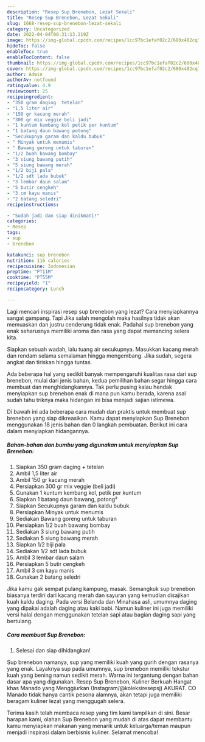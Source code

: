```yaml
---
description: "Resep Sup Brenebon, Lezat Sekali"
title: "Resep Sup Brenebon, Lezat Sekali"
slug: 1668-resep-sup-brenebon-lezat-sekali
category: Uncategorized
date: 2022-04-04T00:31:13.219Z
image: https://img-global.cpcdn.com/recipes/1cc97bc1efaf02c2/680x482cq70/sup-brenebon-foto-resep-utama.jpg
hideToc: false
enableToc: true
enableTocContent: false
thumbnail: https://img-global.cpcdn.com/recipes/1cc97bc1efaf02c2/680x482cq70/sup-brenebon-foto-resep-utama.jpg
cover: https://img-global.cpcdn.com/recipes/1cc97bc1efaf02c2/680x482cq70/sup-brenebon-foto-resep-utama.jpg
author: Admin
authorAv: notfound
ratingvalue: 4.9
reviewcount: 25
recipeingredient:
- "350 gram daging  tetelan"
- "1,5 liter air"
- "150 gr kacang merah"
- "300 gr mix veggie beli jadi"
- "1 kuntum kembang kol petik per kuntum"
- "1 batang daun bawang potong"
- "Secukupnya garam dan kaldu bubuk"
- " Minyak untuk menumis"
- " Bawang goreng untuk taburan"
- "1/2 buah bawang bombay"
- "3 siung bawang putih"
- "5 siung bawang merah"
- "1/2 biji pala"
- "1/2 sdt lada bubuk"
- "3 lembar daun salam"
- "5 butir cengkeh"
- "3 cm kayu manis"
- "2 batang seledri"
recipeinstructions:

- "Sudah jadi dan siap dinikmati!"
categories:
- Resep
tags:
- sup
- brenebon

katakunci: sup brenebon 
nutrition: 116 calories
recipecuisine: Indonesian
preptime: "PT11M"
cooktime: "PT55M"
recipeyield: "1"
recipecategory: Lunch

---
```



Lagi mencari inspirasi resep sup brenebon yang lezat? Cara menyiapkannya sangat gampang. Tapi Jika salah mengolah maka hasilnya tidak akan memuaskan dan justru cenderung tidak enak. Padahal sup brenebon yang enak seharusnya memiliki aroma dan rasa yang dapat memancing selera kita.


Siapkan sebuah wadah, lalu tuang air secukupnya. Masukkan kacang merah dan rendam selama semalaman hingga mengembang. Jika sudah, segera angkat dan tiriskan hingga tuntas.

Ada beberapa hal yang sedikit banyak mempengaruhi kualitas rasa dari sup brenebon, mulai dari jenis bahan, kedua pemilihan bahan segar hingga cara membuat dan menghidangkannya. Tak perlu pusing kalau hendak menyiapkan sup brenebon enak di mana pun kamu berada, karena asal sudah tahu triknya maka hidangan ini bisa menjadi sajian istimewa.


Di bawah ini ada beberapa cara mudah dan praktis untuk membuat sup brenebon yang siap dikreasikan. Kamu dapat menyiapkan Sup Brenebon menggunakan 18 jenis bahan dan 0 langkah pembuatan. Berikut ini cara dalam menyiapkan hidangannya.

<!--inarticleads1-->

##### Bahan-bahan dan bumbu yang digunakan untuk menyiapkan Sup Brenebon:

1. Siapkan 350 gram daging + tetelan
1. Ambil 1,5 liter air
1. Ambil 150 gr kacang merah
1. Persiapkan 300 gr mix veggie (beli jadi)
1. Gunakan 1 kuntum kembang kol, petik per kuntum
1. Siapkan 1 batang daun bawang, potong²
1. Siapkan Secukupnya garam dan kaldu bubuk
1. Persiapkan  Minyak untuk menumis
1. Sediakan  Bawang goreng untuk taburan
1. Persiapkan 1/2 buah bawang bombay
1. Sediakan 3 siung bawang putih
1. Sediakan 5 siung bawang merah
1. Siapkan 1/2 biji pala
1. Sediakan 1/2 sdt lada bubuk
1. Ambil 3 lembar daun salam
1. Persiapkan 5 butir cengkeh
1. Ambil 3 cm kayu manis
1. Gunakan 2 batang seledri


Jika kamu gak sempat pulang kampung, masak. Semangkuk sup brenebon biasanya terdiri dari kacang merah dan sayuran yang kemudian disajikan kuah kaldu daging. Pada versi Belanda dan Minahasa asli, umumnya daging yang dipakai adalah daging atau kaki babi. Namun kuliner ini juga memiliki versi halal dengan menggunakan tetelan sapi atau bagian daging sapi yang bertulang. 

<!--inarticleads2-->

##### Cara membuat Sup Brenebon:


1. Selesai dan siap dihidangkan!

Sup brenebon namanya, sup yang memiliki kuah yang gurih dengan rasanya yang enak. Layaknya sup pada umumnya, sup brenebon memiliki tekstur kuah yang bening namun sedikit merah. Warna ini tergantung dengan bahan dasar apa yang digunakan. Resep Sup Brenebon, Kuliner Berkuah Hangat khas Manado yang Menggiurkan (Instagram/@koleksiresepsj) AKURAT. CO Manado tidak hanya cantik pesona alamnya, akan tetapi juga memiliki beragam kuliner lezat yang menggugah selera. 

Terima kasih telah membaca resep yang tim kami tampilkan di sini. Besar harapan kami, olahan Sup Brenebon yang mudah di atas dapat membantu kamu menyiapkan makanan yang menarik untuk keluarga/teman maupun menjadi inspirasi dalam berbisnis kuliner. Selamat mencoba!
